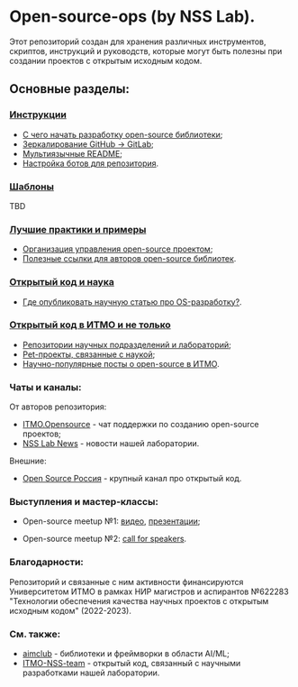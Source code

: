 # Open-source-ops (by NSS Lab).

Этот репозиторий создан для хранения различных инструментов, скриптов, инструкций и руководств, 
которые могут быть полезны при создании проектов с открытым исходным кодом.

## Основные разделы:

### [Инструкции](/tutorials)
- [С чего начать разработку open-source библиотеки](/tutorials/quick_guide.md);
- [Зеркалирование GitHub -> GitLab](/tutorials/mirror_repo_to_gitlab.md);
- [Мультиязычные README](/tutorials/create_multilang_readme_files.md);
- [Настройка ботов для репозитория](/tutorials/setup_bots.rst).

### [Шаблоны](/templates)

TBD

### [Лучшие практики и примеры](/best-practices)

- [Организация управления open-source проектом](/best-practices/project-management.md);
- [Полезные ссылки для авторов open-source библиотек](/best-practices/useful_links.md).

### [Открытый код и наука](/science)

- [Где опубликовать научную статью про OS-разработку?](/science/journals.md).

### [Открытый код в ИТМО и не только](/examples)

- [Репозитории научных подразделений и лабораторий](/examples/academic-repositories.md);
- [Pet-проекты, связанные с наукой](/examples/pet-projects.md);
- [Научно-популярные посты о open-source в ИТМО](/examples/itmo-posts.md).

### Чаты и каналы:

От авторов репозитория:

- [ITMO.Opensource](https://t.me/itmo_opensource) - чат поддержки по созданию open-source проектов;
- [NSS Lab News](https://t.me/NSS_group) - новости нашей лаборатории.
  
Внешние:

- [Open Source Россия](https://t.me/OpenSourceRu) - крупный канал про открытый код.

### Выступления и мастер-классы:

- Open-source meetup №1: [видео](https://aim.club/publications/scientific-open-source-meetup), 
[презентации](meetups/scios-meetup-1);

- Open-source meetup №2: [call for speakers](https://aim.club/publications/scientific-open-source-meetup-2).


### Благодарности:

Репозиторий и связанные с ним активности финансируются Университетом ИТМО в рамках НИР магистров и аспирантов №622283
"Технологии обеспечения качества научных проектов с открытым исходным кодом" (2022-2023).

### См. также:

- [aimclub](https://github.com/aimclub) - библиотеки и фреймворки в области AI/ML;
- [ITMO-NSS-team](https://github.com/ITMO-NSS-team) - открытый код, связанный с научными разработками нашей лаборатории.